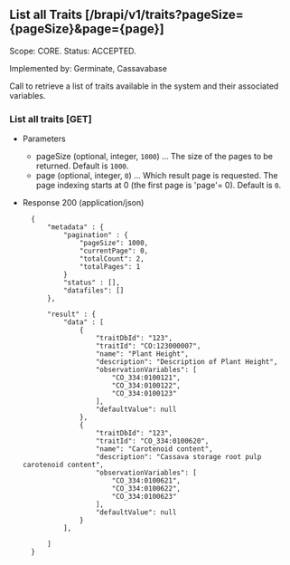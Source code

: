 ## List all Traits [/brapi/v1/traits?pageSize={pageSize}&page={page}]
Scope: CORE.
Status: ACCEPTED.

Implemented by: Germinate, Cassavabase

Call to retrieve a list of traits available in the system and their associated variables.

### List all traits [GET]
+ Parameters
    + pageSize (optional, integer, `1000`) ... The size of the pages to be returned. Default is `1000`.
    + page (optional, integer, `0`) ... Which result page is requested. The page indexing starts at 0 (the first page is 'page'= 0). Default is `0`.

+ Response 200 (application/json)
    
        {
            "metadata" : {
                "pagination" : {    
                    "pageSize": 1000, 
                    "currentPage": 0, 
                    "totalCount": 2, 
                    "totalPages": 1 
                }
                "status" : [],
                "datafiles": []
            },
        
            "result" : {
                "data" : [
                    {
                        "traitDbId": "123",
                        "traitId": "CO:123000007",
                        "name": "Plant Height",
                        "description": "Description of Plant Height",
                        "observationVariables": [
                            "CO_334:0100121", 
                            "CO_334:0100122", 
                            "CO_334:0100123" 
                        ],
                        "defaultValue": null
                    },
                    {
                        "traitDbId": "123",
                        "traitId": "CO_334:0100620",
                        "name": "Carotenoid content",
                        "description": "Cassava storage root pulp carotenoid content",
                        "observationVariables": [
                            "CO_334:0100621", 
                            "CO_334:0100622", 
                            "CO_334:0100623" 
                        ],
                        "defaultValue": null
                    }
                ],

            ]
        }

